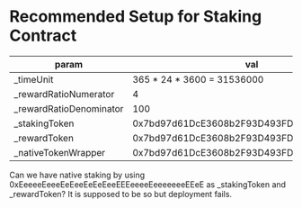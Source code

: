 # Recommended Setup for Staking Contract

| param                   | val                                        |
|-------------------------|--------------------------------------------|
| _timeUnit               | 365 * 24 * 3600 = 31536000                 |
| _rewardRatioNumerator   | 4                                          |
| _rewardRatioDenominator | 100                                        |
| _stakingToken           | 0x7bd97d61DcE3608b2F93D493FD0f42D8C77fB8E9 |
| _rewardToken            | 0x7bd97d61DcE3608b2F93D493FD0f42D8C77fB8E9 |
| _nativeTokenWrapper     | 0x7bd97d61DcE3608b2F93D493FD0f42D8C77fB8E9 |


Can we have native staking by using 0xEeeeeEeeeEeEeeEeEeEeeEEEeeeeEeeeeeeeEEeE as _stakingToken and _rewardToken? It is
supposed to be so but deployment fails.
